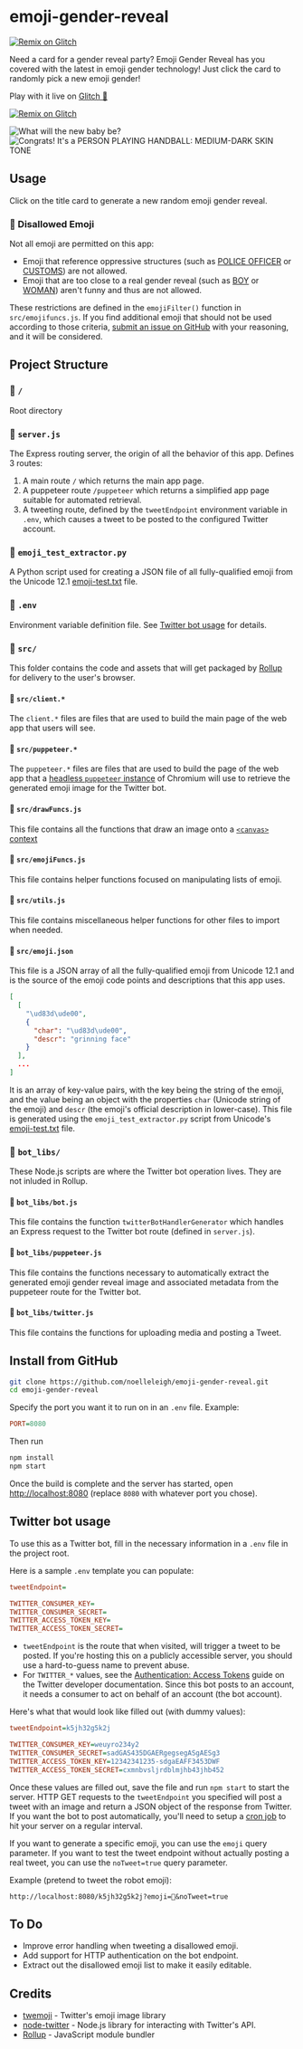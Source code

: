 # emoji-gender-reveal


[![Remix on Glitch](https://cdn.glitch.com/2703baf2-b643-4da7-ab91-7ee2a2d00b5b%2Fremix-button.svg)](https://glitch.com/edit/#!/import/github/noelleleigh/emoji-gender-reveal)

Need a card for a gender reveal party? Emoji Gender Reveal has you covered with the latest in emoji gender technology!
Just click the card to randomly pick a new emoji gender!

Play with it live on [Glitch 🎏](https://emoji-gender-reveal.glitch.me)

[![Remix on Glitch](https://cdn.glitch.com/2703baf2-b643-4da7-ab91-7ee2a2d00b5b%2Fremix-button.svg)](https://glitch.com/edit/#!/import/github/noelleleigh/emoji-gender-reveal)

![What will the new baby be?](https://cdn.jsdelivr.net/gh/noelleleigh/emoji-gender-reveal@265db182c4d2f6f2743df930359429ca1631cd9e/readme_assets/titlescreen.png)
![Congrats! It's a PERSON PLAYING HANDBALL: MEDIUM-DARK SKIN TONE](https://cdn.jsdelivr.net/gh/noelleleigh/emoji-gender-reveal@265db182c4d2f6f2743df930359429ca1631cd9e/readme_assets/emojiscreen.png)

## Usage

Click on the title card to generate a new random emoji gender reveal.

### 🚫 Disallowed Emoji

Not all emoji are permitted on this app:

- Emoji that reference oppressive structures (such as [POLICE OFFICER](https://emojipedia.org/police-officer/) or [CUSTOMS](https://emojipedia.org/passport-control/)) are not allowed.
- Emoji that are too close to a real gender reveal (such as [BOY](https://emojipedia.org/boy/) or [WOMAN](https://emojipedia.org/woman/)) aren't funny and thus are not allowed.

These restrictions are defined in the `emojiFilter()` function in `src/emojifuncs.js`. If you find additional emoji that should not be used according to those criteria, [submit an issue on GitHub](https://github.com/noelleleigh/emoji-gender-reveal/issues) with your reasoning, and it will be considered.

## Project Structure

### 📁 `/`

Root directory

### 📄 `server.js`

The Express routing server, the origin of all the behavior of this app. Defines 3 routes:

1. A main route `/` which returns the main app page.
2. A puppeteer route `/puppeteer` which returns a simplified app page suitable for automated retrieval.
3. A tweeting route, defined by the `tweetEndpoint` environment variable in `.env`, which causes a tweet to be posted to the configured Twitter account.

### 📄 `emoji_test_extractor.py`

A Python script used for creating a JSON file of all fully-qualified emoji from the Unicode 12.1 [emoji-test.txt](https://unicode.org/Public/emoji/12.1/emoji-test.txt) file.

### 📄 `.env`

Environment variable definition file.
See [Twitter bot usage](#twitter-bot-usage) for details.

### 📁 `src/`

This folder contains the code and assets that will get packaged by [Rollup](https://rollupjs.org/) for delivery to the user's browser.

#### 📄 `src/client.*`

The `client.*` files are files that are used to build the main page of the web app that users will see.

#### 📄 `src/puppeteer.*`

The `puppeteer.*` files are files that are used to build the page of the web app that a [headless `puppeteer` instance](https://github.com/GoogleChrome/puppeteer) of Chromium will use to retrieve the generated emoji image for the Twitter bot.

#### 📄 `src/drawFuncs.js`

This file contains all the functions that draw an image onto a [`<canvas>` context](https://developer.mozilla.org/en-US/docs/Web/API/CanvasRenderingContext2D)

#### 📄 `src/emojiFuncs.js`

This file contains helper functions focused on manipulating lists of emoji.

#### 📄 `src/utils.js`

This file contains miscellaneous helper functions for other files to import when needed.

#### 📄 `src/emoji.json`

This file is a JSON array of all the fully-qualified emoji from Unicode 12.1 and is the source of the emoji code points and descriptions that this app uses.

```json
[
  [
    "\ud83d\ude00",
    {
      "char": "\ud83d\ude00",
      "descr": "grinning face"
    }
  ],
  ...
]
```

It is an array of key-value pairs, with the key being the string of the emoji, and the value being an object with the properties `char` (Unicode string of the emoji) and `descr` (the emoji's official description in lower-case). This file is generated using the `emoji_test_extractor.py` script from Unicode's [emoji-test.txt](https://unicode.org/Public/emoji/12.1/emoji-test.txt) file.

### 📁 `bot_libs/`

These Node.js scripts are where the Twitter bot operation lives. They are not inluded in Rollup.

#### 📄 `bot_libs/bot.js`

This file contains the function `twitterBotHandlerGenerator` which handles an Express request to the Twitter bot route (defined in `server.js`).

#### 📄 `bot_libs/puppeteer.js`

This file contains the functions necessary to automatically extract the generated emoji gender reveal image and associated metadata from the puppeteer route for the Twitter bot.

#### 📄 `bot_libs/twitter.js`

This file contains the functions for uploading media and posting a Tweet.

## Install from GitHub

```bash
git clone https://github.com/noelleleigh/emoji-gender-reveal.git
cd emoji-gender-reveal
```

Specify the port you want it to run on in an `.env` file. Example:

```ini
PORT=8080
```

Then run

```bash
npm install
npm start
```

Once the build is complete and the server has started, open <http://localhost:8080> (replace `8080` with whatever port you chose).

## Twitter bot usage

To use this as a Twitter bot, fill in the necessary information in a `.env` file in the project root.

Here is a sample `.env` template you can populate:

```ini
tweetEndpoint=

TWITTER_CONSUMER_KEY=
TWITTER_CONSUMER_SECRET=
TWITTER_ACCESS_TOKEN_KEY=
TWITTER_ACCESS_TOKEN_SECRET=
```

- `tweetEndpoint` is the route that when visited, will trigger a tweet to be posted. If you're hosting this on a publicly accessible server, you should use a hard-to-guess name to prevent abuse.
- For `TWITTER_*` values, see the [Authentication: Access Tokens](https://developer.twitter.com/en/docs/basics/authentication/guides/access-tokens.html) guide on the Twitter developer documentation. Since this bot posts to an account, it needs a consumer to act on behalf of an account (the bot account).

Here's what that would look like filled out (with dummy values):

```ini
tweetEndpoint=k5jh32g5k2j

TWITTER_CONSUMER_KEY=weuyro234y2
TWITTER_CONSUMER_SECRET=sadGAS435DGAERgegsegASgAESg3
TWITTER_ACCESS_TOKEN_KEY=12342341235-sdgaEAFF3453DWF
TWITTER_ACCESS_TOKEN_SECRET=cxmnbvsljrdblmjhb43jhb452
```

Once these values are filled out, save the file and run `npm start` to start the server. HTTP GET requests to the `tweetEndpoint` you specified will post a tweet with an image and return a JSON object of the response from Twitter. If you want the bot to post automatically, you'll need to setup a [cron job](https://www.google.com/search?q=free+web+cron) to hit your server on a regular interval.

If you want to generate a specific emoji, you can use the `emoji` query parameter. If you want to test the tweet endpoint without actually posting a real tweet, you can use the `noTweet=true` query parameter.

Example (pretend to tweet the robot emoji):

```url
http://localhost:8080/k5jh32g5k2j?emoji=🤖&noTweet=true
```

## To Do

- Improve error handling when tweeting a disallowed emoji.
- Add support for HTTP authentication on the bot endpoint.
- Extract out the disallowed emoji list to make it easily editable.

## Credits

- [twemoji](https://github.com/twitter/twemoji) - Twitter's emoji image library
- [node-twitter](https://github.com/desmondmorris/node-twitter) - Node.js library for interacting with Twitter's API.
- [Rollup](https://github.com/rollup/rollup) - JavaScript module bundler
